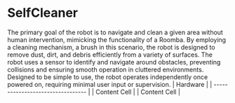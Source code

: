 # SelfCleaner
The primary goal of the robot is to navigate and clean a given area without human intervention, mimicking the functionality of a Roomba. By employing a cleaning mechanism, a brush in this scenario, the robot is designed to remove dust, dirt, and debris efficiently from a variety of surfaces. The robot uses a sensor to identify and navigate around obstacles, preventing collisions and ensuring smooth operation in cluttered environments. Designed to be simple to use, the robot operates independently once powered on, requiring minimal user input or supervision.
| Hardware                          |
| --------------------------------- | 
| Content Cell  |
| Content Cell  | 
